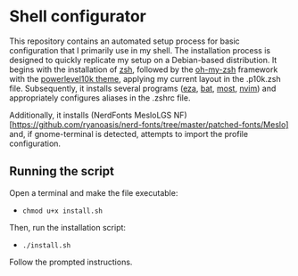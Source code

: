 # Shell configurator

This repository contains an automated setup process for basic configuration that I primarily use in my shell. The installation process is designed to quickly replicate my setup on a Debian-based distribution. It begins with the installation of [zsh](https://zsh.sourceforge.io/), followed by the [oh-my-zsh](https://ohmyz.sh/) framework with the [powerlevel10k theme](https://github.com/romkatv/powerlevel10k), applying my current layout in the .p10k.zsh file. Subsequently, it installs several programs ([eza](https://github.com/eza-community/eza), [bat](https://github.com/sharkdp/bat), [most](https://www.jedsoft.org/most/), [nvim](https://neovim.io/)) and appropriately configures aliases in the .zshrc file.

Additionally, it installs (NerdFonts MesloLGS NF)[https://github.com/ryanoasis/nerd-fonts/tree/master/patched-fonts/Meslo] and, if gnome-terminal is detected, attempts to import the profile configuration.


## Running the script
Open a terminal and make the file executable:
- `chmod u+x install.sh`

Then, run the installation script:
- `./install.sh`

Follow the prompted instructions.
